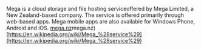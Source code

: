 Mega is a cloud storage and file hosting serviceoffered by Mega Limited, a New Zealand-based company. The service is offered primarily through web-based apps. Mega mobile apps are also available for Windows Phone, Android and iOS. 
[mega.nz]()mega.nz)
[https://en.wikipedia.org/wiki/Mega_%28service%29](https://en.wikipedia.org/wiki/Mega_%28service%29)